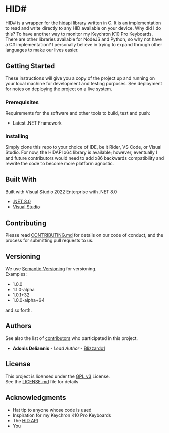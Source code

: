 
# HID#


HID# is a wrapper for the [hidapi](https://github.com/libusb/hidapi/tree/master) library written in C. It is an implementation to read and write directly to any HID available on your device. Why did I do this? To have another way to monitor my Keychron K10 Pro Keyboards. There are other libraries available for NodeJS and Python, so why not have a C# implementation? I personally believe in trying to expand through other languages to make our lives easier.

## Getting Started

These instructions will give you a copy of the project up and running on
your local machine for development and testing purposes. See deployment
for notes on deploying the project on a live system.

### Prerequisites

Requirements for the software and other tools to build, test and push:  
* Latest .NET Framework

### Installing

Simply clone this repo to your choice of IDE, be it Rider, VS Code, or Visual Studio. For now, the HIDAPI x64 library is available; however, eventually I and future contributors would need to add x86 backwards compatibility and rewrite the code to become more platform agnostic.

## Built With

Built with Visual Studio 2022 Enterprise with .NET 8.0

- [.NET 8.0](https://dotnet.microsoft.com/en-us/download/dotnet/8.0)
- [Visual Studio](https://visualstudio.microsoft.com/)


## Contributing

Please read [CONTRIBUTING.md](CONTRIBUTING.md) for details on our code
of conduct, and the process for submitting pull requests to us.

## Versioning

We use [Semantic Versioning](http://semver.org/) for versioning.  
Examples:  
* 1.0.0
* 1.1.0-alpha
* 1.0.1+32
* 1.0.0-alpha+64  

and so forth.

## Authors

See also the list of
[contributors](https://github.com/Blizzardo1/hid-sharp/contributors)
who participated in this project.

- **Adonis Deliannis** - _Lead Author_ - [Blizzardo1](https://github.com/Blizzardo1)


## License

This project is licensed under the [GPL v3](LICENSE.md)
License.  
See the [LICENSE.md](LICENSE.md) file for
details

## Acknowledgments

- Hat tip to anyone whose code is used
- Inspiration for my Keychron K10 Pro Keyboards
- The [HID API](https://github.com/libusb/hidapi)
- You
